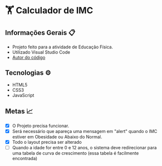 # 🏋 Calculador de IMC

## Informações Gerais 📋
- Projeto feito para a atividade de Educação Física.
- Utilizado Visual Studio Code
- [Autor do código](https://github.com/JLopes2021/aparecida-nutricao.git)
##

## Tecnologias ⚙️
- HTML5
- CSS3
- JavaScript

## Metas 📈

- [x] O Projeto precisa funcionar.
- [x] Será necessário que apareça uma mensagem em "alert" quando o IMC estiver em Obesidade ou Abaixo do Normal. 
- [x] Todo o layout precisa ser alterado 
- [ ] Quando a idade for entre 0 e 12 anos, o sistema deve redirecionar para uma tabela de curva de crescimento (essa tabela é facilmente encontrada)
